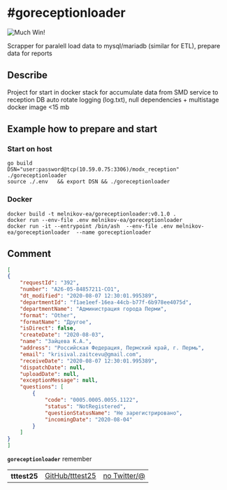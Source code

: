 # #goreceptionloader
![Much Win!](https://www.pauladamsmith.com/images/gopher.png)

Scrapper for paralell load data to mysql/mariadb  (similar for ETL), prepare data for reports 

## Describe
 Project for start in docker stack for accumulate data from SMD service to reception DB 
auto rotate logging (log.txt), null dependencies + multistage docker image <15 mb



## Example how to prepare and start 

### Start on host
```command
go build
DSN="user:password@tcp(10.59.0.75:3306)/modx_reception" ./goreceptionloader
source ./.env   && export DSN && ./goreceptionloader
```

### Docker

```command
docker build -t melnikov-ea/goreceptionloader:v0.1.0 .
docker run --env-file .env melnikov-ea/goreceptionloader
docker run -it --entrypoint /bin/ash  --env-file .env melnikov-ea/goreceptionloader  --name goreceptionloader
```


## Comment
```json
[
{
    "requestId": "392",
    "number": "А26-05-84857211-СО1",
    "dt_modified": "2020-08-07 12:30:01.995389",
    "departmentId": "f1ae1eef-16ea-44cb-b77f-6b978ee4075d",
    "departmentName": "Администрация города Перми",
    "format": "Other",
    "formatName": "Другое",
    "isDirect": false,
    "createDate": "2020-08-03",
    "name": "Зайцева К.А.",
    "address": "Российская Федерация, Пермский край, г. Пермь",
    "email": "krisival.zaitcevu@gmail.com",
    "receiveDate": "2020-08-07 12:30:01.995389",
    "dispatchDate": null,
    "uploadDate": null,
    "exceptionMessage": null,
    "questions": [
        {
            "code": "0005.0005.0055.1122",
            "status": "NotRegistered",
            "questionStatusName": "Не зарегистрировано",
            "incomingDate": "2020-08-04"
        }
    ]
}
]
```


<b><code>goreceptionloader</code></b> remember

<table>
    <tbody>
        <tr>
            <th align="left">tttest25</th>
            <td><a href="https://github.com/tttest25">GitHub/tttest25</a></td>
            <td><a href="">no Twitter/@</a></td>
        </tr>
    </tbody>
</table>